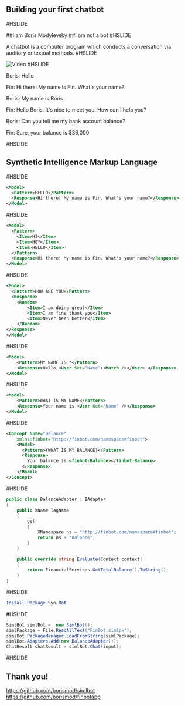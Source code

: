 <!-- .slide: class="center" -->
## Building your first chatbot 
#HSLIDE
<!-- .slide: class="center" -->
##I am Boris Modylevsky
##I am not a bot
#HSLIDE
<!-- .slide: class="center" -->
A chatbot is a computer program which conducts a conversation via auditory or textual methods.
#HSLIDE
<!-- .slide: class="center" -->
![Video](https://www.youtube.com/embed/8vAzybPv1fo)
#HSLIDE

Boris: Hello

Fin: Hi there! My name is Fin. What's your name?

Boris: My name is Boris

Fin: Hello Boris. It's nice to meet you. How can I help you?

Boris: Can you tell me my bank account balance?

Fin: Sure, your balance is $36,000

#HSLIDE
<!-- .slide: class="center" -->
## Synthetic Intelligence Markup Language
#HSLIDE
<!-- .slide: class="center" -->
```xml
<Model>
  <Pattern>HELLO</Pattern>
  <Response>Hi there! My name is Fin. What's your name?</Response>
</Model>
```
#HSLIDE
<!-- .slide: class="center" -->
```xml
<Model>
  <Pattern>
	<Item>HI</Item>
	<Item>HEY</Item>
	<Item>HELLO</Item>
  </Pattern>
  <Response>Hi there! My name is Fin. What's your name?</Response>
</Model>
```
#HSLIDE
<!-- .slide: class="center" -->
```xml
<Model>
  <Pattern>HOW ARE YOU</Pattern>
  <Response>
	<Random>
		<Item>I am doing great</Item>
		<Item>I am fine thank you</Item>
		<Item>Never been better</Item>
	</Random>
</Response>
</Model>
```
#HSLIDE
<!-- .slide: class="center" -->
```xml
<Model>
	<Pattern>MY NAME IS *</Pattern>
	<Response>Hello <User Set="Name"><Match /></User>.</Response>
</Model>
```
#HSLIDE
<!-- .slide: class="center" -->
```xml
<Model>
	<Pattern>WHAT IS MY NAME</Pattern>
	<Response>Your name is <User Get="Name" /></Response>
</Model>
```
#HSLIDE
<!-- .slide: class="center" -->
```xml
<Concept Name="Balance" 
	xmlns:finbot="http://finbot.com/namespace#finbot">
	<Model>
	  <Pattern>{WHAT IS MY BALANCE}</Pattern>
	  <Response>
		Your balance is <finbot:Balance></finbot:Balance>
	  </Response>
	</Model>
</Concept>
```
#HSLIDE
<!-- .slide: class="center" -->
```C#
public class BalanceAdapter : IAdapter
{
	public XName TagName
	{
		get
		{
			XNamespace ns = "http://finbot.com/namespace#finbot";
			return ns + "Balance";
		}
	}	

	public override string Evaluate(Context context)
	{
		return FinancialServices.GetTotalBalance().ToString();
	}
}
```
#HSLIDE
```Powershell
Install-Package Syn.Bot
```
#HSLIDE
<!-- .slide: class="center" -->
```C#
SimlBot simlBot =  new SimlBot();
simlPackage = File.ReadAllText("FinBot.simlpk");
simlBot.PackageManager.LoadFromString(simlPackage);
simlBot.Adapters.Add(new BalanceAdapter());
ChatResult chatResult = simlBot.Chat(input);
```
#HSLIDE
## Thank you!
https://github.com/borismod/simlbot
https://github.com/borismod/finbotapp
<!-- .slide: class="center" -->

